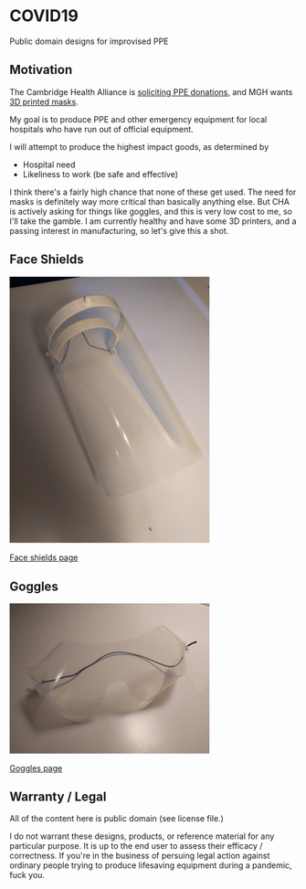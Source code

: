 # COVID19

Public domain designs for improvised PPE

## Motivation

The Cambridge Health Alliance is [soliciting PPE donations](https://www.challiance.org/about/newsroom/personal_protective_equipment_ppe_donations_1179), and MGH wants [3D printed masks](https://www.nbcboston.com/news/coronavirus/mgh-desperately-needs-supplies-president-says/2094292/).

My goal is to produce PPE and other emergency equipment for local hospitals who have run out of official equipment.

I will attempt to produce the highest impact goods, as determined by

* Hospital need
* Likeliness to work (be safe and effective)

I think there's a fairly high chance that none of these get used. The need for masks is definitely way more critical than basically anything else. But CHA is actively asking for things like goggles, and this is very low cost to me, so I'll take the gamble. I am currently healthy and have some 3D printers, and a passing interest in manufacturing, so let's give this a shot.

## Face Shields

<img alt="Face shield picture" src="shield.jpg" width="350">

[Face shields page](shields.md)

## Goggles

<img alt="Goggles picture" src="goggles.jpg" width="350">

[Goggles page](goggles.md)

## Warranty / Legal

All of the content here is public domain (see license file.)

I do not warrant these designs, products, or reference material for any particular purpose. It is up to the end user to assess their efficacy / correctness. If you're in the business of persuing legal action against ordinary people trying to produce lifesaving equipment during a pandemic, fuck you.
